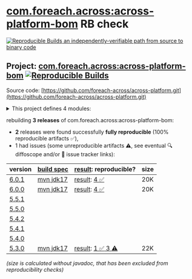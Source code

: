[com.foreach.across:across-platform-bom](https://central.sonatype.com/artifact/com.foreach.across/across-platform-bom/versions) RB check
=======

[![Reproducible Builds](https://reproducible-builds.org/images/logos/rb.svg) an independently-verifiable path from source to binary code](https://reproducible-builds.org/)

## Project: [com.foreach.across:across-platform-bom](https://central.sonatype.com/artifact/com.foreach.across/across-platform-bom/versions) [![Reproducible Builds](https://img.shields.io/endpoint?url=https://raw.githubusercontent.com/jvm-repo-rebuild/reproducible-central/master/content/com/foreach/across/platform/badge.json)](https://github.com/jvm-repo-rebuild/reproducible-central/blob/master/content/com/foreach/across/platform/README.md)

Source code: [https://github.com/foreach-across/across-platform.git](https://github.com/foreach-across/across-platform.git)

<details><summary>This project defines 4 modules:</summary>

* [com.foreach.across:across-application-parent](https://central.sonatype.com/artifact/com.foreach.across/across-application-parent/overview)
* [com.foreach.across:across-module-parent](https://central.sonatype.com/artifact/com.foreach.across/across-module-parent/overview)
* [com.foreach.across:across-platform-bom](https://central.sonatype.com/artifact/com.foreach.across/across-platform-bom/overview)
* [com.foreach.across:across-platform-dependencies](https://central.sonatype.com/artifact/com.foreach.across/across-platform-dependencies/overview)
</details>

rebuilding **3 releases** of com.foreach.across:across-platform-bom:
- **2** releases were found successfully **fully reproducible** (100% reproducible artifacts :white_check_mark:),
- 1 had issues (some unreproducible artifacts :warning:, see eventual :mag: diffoscope and/or :memo: issue tracker links):

| version | [build spec](/BUILDSPEC.md) | [result](https://reproducible-builds.org/docs/jvm/): reproducible? | size |
| -- | --------- | ------ | -- |
| [6.0.1](https://central.sonatype.com/artifact/com.foreach.across/across-platform-bom/6.0.1/pom) | [mvn jdk17](platform-6.0.1.buildspec) | [result](across-module-parent-6.0.1.buildinfo): [4 :white_check_mark: ](across-module-parent-6.0.1.buildcompare) | 20K |
| [6.0.0](https://central.sonatype.com/artifact/com.foreach.across/across-platform-bom/6.0.0/pom) | [mvn jdk17](platform-6.0.0.buildspec) | [result](across-module-parent-6.0.0.buildinfo): [4 :white_check_mark: ](across-module-parent-6.0.0.buildcompare) | 20K |
| [5.5.1](https://central.sonatype.com/artifact/com.foreach.across/across-platform-bom/5.5.1/pom) | | | |
| [5.5.0](https://central.sonatype.com/artifact/com.foreach.across/across-platform-bom/5.5.0/pom) | | | |
| [5.4.2](https://central.sonatype.com/artifact/com.foreach.across/across-platform-bom/5.4.2/pom) | | | |
| [5.4.1](https://central.sonatype.com/artifact/com.foreach.across/across-platform-bom/5.4.1/pom) | | | |
| [5.4.0](https://central.sonatype.com/artifact/com.foreach.across/across-platform-bom/5.4.0/pom) | | | |
| [5.3.0](https://central.sonatype.com/artifact/com.foreach.across/across-platform-bom/5.3.0/pom) | [mvn jdk17](platform-5.3.0.buildspec) | [result](across-module-parent-5.3.0.buildinfo): [1 :white_check_mark:  3 :warning:](across-module-parent-5.3.0.buildcompare) | 22K |

<i>(size is calculated without javadoc, that has been excluded from reproducibility checks)</i>
